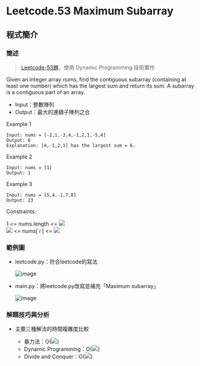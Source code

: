 # Leetcode.53 Maximum Subarray
## 程式簡介
### 簡述
> [Leetcode-53題](https://leetcode.com/problems/maximum-subarray/)，使用 Dynamic Programming 技術實作

Given an integer array nums, find the contiguous subarray (containing at least one number) which has the largest sum and return its sum.
A subarray is a contiguous part of an array.

* Input：整數陣列
* Output：最大的連續子陣列之合

Example 1
```
Input: nums = [-2,1,-3,4,-1,2,1,-5,4]
Output: 6
Explanation: [4,-1,2,1] has the largest sum = 6.
```
Example 2
```
Input: nums = [1]
Output: 1
```
Example 3
```
Input: nums = [5,4,-1,7,8]
Output: 23
```
Constraints:

1 <= nums.length <= <img src="https://render.githubusercontent.com/render/math?math=10^5">  
<img src="https://render.githubusercontent.com/render/math?math=-10^4"> <= nums[ i ] <= <img src="https://render.githubusercontent.com/render/math?math=10^4">

### 範例圖
* leetcode.py：符合leetcode的寫法  

  ![image](https://user-images.githubusercontent.com/93152909/139852988-9e7f2cec-1305-4df2-b1af-bdcea0a7b3e9.png)

* main.py：將leetcode.py改寫並補充「Maximum subarray」  

  ![image](https://user-images.githubusercontent.com/93152909/139862612-7294e767-8981-4654-914d-e94b6559fce0.png)


### 解題技巧與分析
* 主要三種解法的時間複雜度比較

  * 暴力法：O(<img src="https://render.githubusercontent.com/render/math?math=n^2">)
  * Dynamic Programming：O(<img src="https://render.githubusercontent.com/render/math?math=n">)
  * Divide and Conquer：O(<img src="https://render.githubusercontent.com/render/math?math=n">)
  
